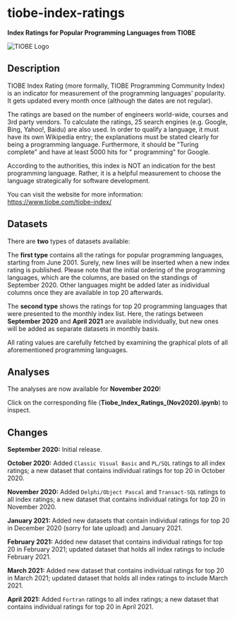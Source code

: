 # tiobe-index-ratings

**Index Ratings for Popular Programming Languages from TIOBE**

![TIOBE Logo](https://i.ibb.co/J2JCXXF/tiobe-logo.png)

## Description

TIOBE Index Rating (more formally, TIOBE Programming Community Index) is an indicator for measurement of the programming languages' popularity. It gets updated every month once (although the dates are not regular). 

The ratings are based on the number of engineers world-wide, courses and 3rd party vendors. To calculate the ratings, 25 search engines (e.g. Google, Bing, Yahoo!, Baidu) are also used. In order to qualify a language, it must have its own Wikipedia entry; the explanations must be stated clearly for being a programming language. Furthermore, it should be "Turing complete" and have at least 5000 hits for "<language> programming" for Google.
  
According to the authorities, this index is NOT an indication for the best programming language. Rather, it is a helpful measurement to choose the language strategically for software development.

You can visit the website for more information: https://www.tiobe.com/tiobe-index/

## Datasets

There are **two** types of datasets available: 

The **first type** contains all the ratings for popular programming languages, starting from June 2001. Surely, new lines will be inserted when a new index rating is published. Please note that the initial ordering of the programming languages, which are the columns, are based on the standings of September 2020. Other languages might be added later as inidividual columns once they are available in top 20 afterwards.

The **second type** shows the ratings for top 20 programming languages that were presented to the monthly index list. Here, the ratings between **September 2020** and **April 2021** are available individually, but new ones will be added as separate datasets in monthly basis.

All rating values are carefully fetched by examining the graphical plots of all aforementioned programming languages.

## Analyses

The analyses are now available for **November 2020**! 

Click on the corresponding file (**Tiobe_Index_Ratings_(Nov2020).ipynb**) to inspect.

## Changes

**September 2020:** Initial release.

**October 2020:** Added `Classic Visual Basic` and `PL/SQL` ratings to all index ratings; a new dataset that contains individual ratings for top 20 in October 2020.

**November 2020:** Added `Delphi/Object Pascal` and `Transact-SQL` ratings to all index ratings; a new dataset that contains individual ratings for top 20 in November 2020.

**January 2021:** Added new datasets that contain individual ratings for top 20 in December 2020 (sorry for late upload) and January 2021. 

**February 2021:** Added new dataset that contains individual ratings for top 20 in February 2021; updated dataset that holds all index ratings to include February 2021.

**March 2021:** Added new dataset that contains individual ratings for top 20 in March 2021; updated dataset that holds all index ratings to include March 2021.

**April 2021:** Added `Fortran` ratings to all index ratings; a new dataset that contains individual ratings for top 20 in April 2021.
